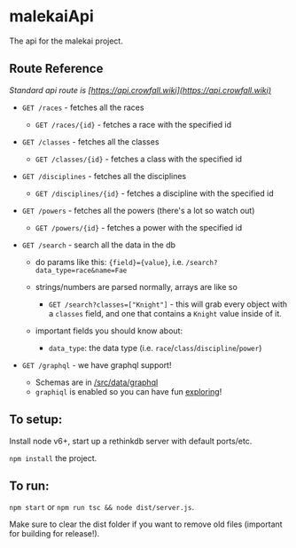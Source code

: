 # malekaiApi

The api for the malekai project.

## Route Reference
*Standard api route is [https://api.crowfall.wiki](https://api.crowfall.wiki)*

 - `GET /races` - fetches all the races
   - `GET /races/{id}` - fetches a race with the specified id
  
 - `GET /classes` - fetches all the classes
   - `GET /classes/{id}` - fetches a class with the specified id

 - `GET /disciplines` - fetches all the disciplines
   - `GET /disciplines/{id}` - fetches a discipline with the specified id

 - `GET /powers` - fetches all the powers (there's a lot so watch out)
   - `GET /powers/{id}` - fetches a power with the specified id

 - `GET /search` - search all the data in the db
   - do params like this: `{field}={value}`, i.e. `/search?data_type=race&name=Fae`

   - strings/numbers are parsed normally, arrays are like so

     - `GET /search?classes=["Knight"]` - this will grab every object with a `classes` field, and one that contains
      a `Knight` value inside of it.

   - important fields you should know about:
     - `data_type`: the data type (i.e. `race`/`class`/`discipline`/`power`)

 - `GET /graphql` - we have graphql support!
   - Schemas are in [/src/data/graphql](/src/data/graphql)
   - `graphiql` is enabled so you can have fun [exploring](https://api.crowfall.wiki/graphql)!

## To setup:

Install node v6+, start up a rethinkdb server with default ports/etc.

`npm install` the project.

## To run:

`npm start` or `npm run tsc && node dist/server.js`.

Make sure to clear the dist folder if you want to remove old files (important for building
for release!).
